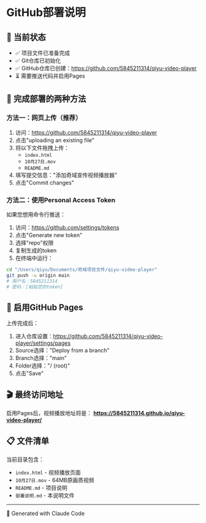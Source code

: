 # GitHub部署说明

## 🎯 当前状态
- ✅ 项目文件已准备完成
- ✅ Git仓库已初始化
- ✅ GitHub仓库已创建：https://github.com/5845211314/qiyu-video-player
- ⏳ 需要推送代码并启用Pages

## 🚀 完成部署的两种方法

### 方法一：网页上传（推荐）
1. 访问：https://github.com/5845211314/qiyu-video-player
2. 点击"uploading an existing file"
3. 将以下文件拖拽上传：
   - `index.html`
   - `10月27日.mov`
   - `README.md`
4. 填写提交信息："添加奇域宣传视频播放器"
5. 点击"Commit changes"

### 方法二：使用Personal Access Token
如果您想用命令行推送：
1. 访问：https://github.com/settings/tokens
2. 点击"Generate new token"
3. 选择"repo"权限
4. 复制生成的token
5. 在终端中运行：
```bash
cd "/Users/qiyu/Documents/奇域项目文件/qiyu-video-player"
git push -u origin main
# 用户名：5845211314
# 密码：[粘贴您的token]
```

## 📱 启用GitHub Pages
上传完成后：
1. 进入仓库设置：https://github.com/5845211314/qiyu-video-player/settings/pages
2. Source选择："Deploy from a branch"
3. Branch选择："main"
4. Folder选择："/ (root)"
5. 点击"Save"

## 🎬 最终访问地址
启用Pages后，视频播放地址将是：
**https://5845211314.github.io/qiyu-video-player/**

## 📋 文件清单
当前目录包含：
- `index.html` - 视频播放页面
- `10月27日.mov` - 64MB原画质视频
- `README.md` - 项目说明
- `部署说明.md` - 本说明文件

---
🤖 Generated with Claude Code